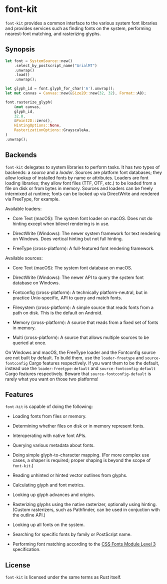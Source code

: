 # font-kit

`font-kit` provides a common interface to the various system font libraries and provides
services such as finding fonts on the system, performing nearest-font matching, and rasterizing
glyphs.

## Synopsis

```rust
let font = SystemSource::new()
    .select_by_postscript_name("ArialMT")
    .unwrap()
    .load()
    .unwrap();

let glyph_id = font.glyph_for_char('A').unwrap();
let mut canvas = Canvas::new(&Size2D::new(32, 32), Format::A8);

font.rasterize_glyph(
    &mut canvas,
    glyph_id,
    32.0,
    &Point2D::zero(),
    HintingOptions::None,
    RasterizationOptions::GrayscaleAa,
)
.unwrap();
```

## Backends

`font-kit` delegates to system libraries to perform tasks. It has two types of backends: a *source*
and a *loader*. Sources are platform font databases; they allow lookup of installed fonts by name
or attributes. Loaders are font loading libraries; they allow font files (TTF, OTF, etc.) to be
loaded from a file on disk or from bytes in memory. Sources and loaders can be freely intermixed at
runtime; fonts can be looked up via DirectWrite and rendered via FreeType, for example.

Available loaders:

* Core Text (macOS): The system font loader on macOS. Does not do hinting except when bilevel
  rendering is in use.

* DirectWrite (Windows): The newer system framework for text rendering on Windows. Does vertical
  hinting but not full hinting.

* FreeType (cross-platform): A full-featured font rendering framework.

Available sources:

* Core Text (macOS): The system font database on macOS.

* DirectWrite (Windows): The newer API to query the system font database on Windows.

* Fontconfig (cross-platform): A technically platform-neutral, but in practice Unix-specific, API
  to query and match fonts.

* Filesystem (cross-platform): A simple source that reads fonts from a path on disk. This is the
  default on Android.

* Memory (cross-platform): A source that reads from a fixed set of fonts in memory.

* Multi (cross-platform): A source that allows multiple sources to be queried at once.

On Windows and macOS, the FreeType loader and the Fontconfig source are not built by default.
To build them, use the `loader-freetype` and `source-fontconfig` Cargo features respectively. If
you want them to be the default, instead use the `loader-freetype-default` and
`source-fontconfig-default` Cargo features respectively. Beware that `source-fontconfig-default` is
rarely what you want on those two platforms!

## Features

`font-kit` is capable of doing the following:

* Loading fonts from files or memory.

* Determining whether files on disk or in memory represent fonts.

* Interoperating with native font APIs.

* Querying various metadata about fonts.

* Doing simple glyph-to-character mapping. (For more complex use cases, a shaper is required;
  proper shaping is beyond the scope of `font-kit`.)

* Reading unhinted or hinted vector outlines from glyphs.

* Calculating glyph and font metrics.

* Looking up glyph advances and origins.

* Rasterizing glyphs using the native rasterizer, optionally using hinting. (Custom rasterizers,
  such as Pathfinder, can be used in conjuction with the outline API.)

* Looking up all fonts on the system.

* Searching for specific fonts by family or PostScript name.

* Performing font matching according to the [CSS Fonts Module Level 3] specification.

## License

`font-kit` is licensed under the same terms as Rust itself.

[CSS Fonts Module Level 3]: https://drafts.csswg.org/css-fonts-3/#font-matching-algorithm
